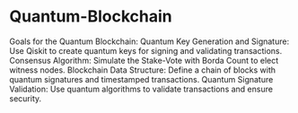 # Quantum-Blockchain
Goals for the Quantum Blockchain:
Quantum Key Generation and Signature:
Use Qiskit to create quantum keys for signing and validating transactions.
Consensus Algorithm:
Simulate the Stake-Vote with Borda Count to elect witness nodes.
Blockchain Data Structure:
Define a chain of blocks with quantum signatures and timestamped transactions.
Quantum Signature Validation:
Use quantum algorithms to validate transactions and ensure security.
